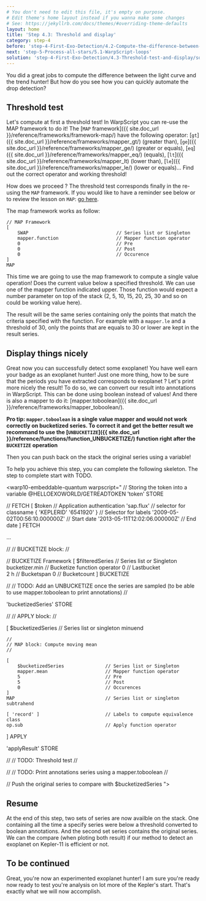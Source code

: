 ```yaml
---
# You don't need to edit this file, it's empty on purpose.
# Edit theme's home layout instead if you wanna make some changes
# See: https://jekyllrb.com/docs/themes/#overriding-theme-defaults
layout: home
title: 'Step 4.3: Threshold and display'
category: step-4
before: 'step-4-First-Exo-Detection/4.2-Compute-the-difference-between-the-lightcurve-and-the-trend'
next: 'step-5-Process-all-stars/5.1-WarpScript-loops'
solution: 'step-4-First-Exo-Detection/4.3-Threshold-test-and-display/solutions'
---
```


You did a great jobs to compute the difference between the light curve and the trend hunter! But how do you see how you can quickly automate the drop detection?

## Threshold test

Let's compute at first a threshold test! In WarpScript you can re-use the MAP framework to do it! The [`MAP` framework]({{ site.doc_url }}/reference/frameworks/framework-map/) have the following operator: [`gt`]({{ site.doc_url }}/reference/frameworks/mapper_gt/) (greater than), [`ge`]({{ site.doc_url }}/reference/frameworks/mapper_ge/) (greater or equals), [`eq`]({{ site.doc_url }}/reference/frameworks/mapper_eq/) (equals), [`lt`]({{ site.doc_url }}/reference/frameworks/mapper_lt) (lower than), [`le`]({{ site.doc_url }}/reference/frameworks/mapper_le/) (lower or equals)... Find out the correct operator and working threshold!

How does we proceed ? The threshold test corresponds finally in the re-using the `MAP` framework. If you would like to have a reminder see below or to review the lesson on `MAP`: [go here]((/step-3-WarpScript-Frameworks/3.3-Map-framework/README.md)).

The map framework works as follow:

```
// MAP Framework
[
    SWAP                                // Series list or Singleton
    mapper.function                     // Mapper function operator
    0                                   // Pre
    0                                   // Post
    0                                   // Occurence
]
MAP
```

This time we are going to use the map framework to compute a single value operation! Does the current value below a specified threshold. We can use one of the mapper function indicated upper. Those function would expect a number parameter on top of the stack (2, 5, 10, 15, 20, 25, 30 and so on could be working value here).

The result will be the same series containing only the points that match the criteria specified with the function. For example with a `mapper.le` and a threshold of 30, only the points that are equals to 30 or lower are kept in the result series. 

## Display things nicely

Great now you can successfully detect some exoplanet! You have well earn your badge as an exoplanet hunter! Just one more thing, how to be sure that the periods you have extracted corresponds to exoplanet ? Let's print more nicely the result! To do so, we can convert our result into annotations in WarpScript. This can be done using boolean instead of values! And there is also a mapper to do it: [mapper.toboolean]({{ site.doc_url }}/reference/frameworks/mapper_toboolean/).

**Pro tip: `mapper.toboolean` is a single value mapper and would not work correctly on bucketized series. To correct it and get the better result we recommand to use the [`UNBUCKETIZE`]({{ site.doc_url }}/reference/functions/function_UNBUCKETIZE/) function right after the `BUCKETIZE` operation**

Then you can push back on the stack the original series using a variable!

To help you achieve this step, you can complete the following skeleton. The step to complete start with TODO.

<warp10-embeddable-quantum warpscript="
// Storing the token into a variable
@HELLOEXOWORLD/GETREADTOKEN 'token' STORE 

// FETCH
[ 
    $token                              // Application authentication
    'sap.flux'                          // selector for classname
    { 'KEPLERID' '6541920' }            // Selector for labels
    '2009-05-02T00:56:10.000000Z'       // Start date
    '2013-05-11T12:02:06.000000Z'       // End date
] 
FETCH

... 

//
// BUCKETIZE block:
//

// BUCKETIZE Framework
[
    $filteredSeries                     // Series list or Singleton
    bucketizer.min                      // Bucketize function operator
    0                                   // Lastbucket 				
    2 h                                 // Bucketspan
    0                                   // Bucketcount
]
BUCKETIZE

//
// TODO: Add an UNBUCKETIZE once the series are sampled (to be able to use mapper.toboolean to print annotations)
//


'bucketizedSeries' STORE

//
// APPLY block:
//

[
    $bucketizedSeries                    // Series list or singleton minuend

    //
    // MAP block: Compute moving mean 
    //

    [
        $bucketizedSeries               // Series list or Singleton
        mapper.mean                     // Mapper function operator
        5                               // Pre
        5                               // Post
        0                               // Occurences
    ]
    MAP                                 // Series list or singleton subtrahend

    [ 'record' ]                        // Labels to compute equivalence class
    op.sub                              // Apply function operator
]
APPLY

'applyResult' STORE

// 
// TODO: Threshold test
//


// 
// TODO: Print annotations series using a mapper.toboolean
//


// Push the original series to compare with
$bucketizedSeries
">
</warp10-embeddable-quantum>

## Resume

At the end of this step, two sets of series are now availble on the stack. One containing all the time a specify series were below a threshold converted to boolean annotations. And the second set series contains the original series. We can the compare (when ploting both result) if our method to detect an exoplanet on Kepler-11 is efficient or not. 

## To be continued

Great, you're now an experimented exoplanet hunter! I am sure you're ready now ready to test you're analysis on lot more of the Kepler's start. That's exactly what we will now accomplish.

